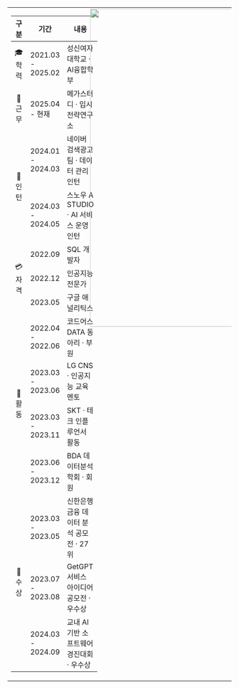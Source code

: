 <table width="100%" border="0" style="border:none; border-collapse:collapse;">
  <tr>
    <!-- 왼쪽: 경력/학력 표 (폭 줄임) -->
    <td width="35%" valign="top" style="border:none;">
      <table width="100%">
        <colgroup>
          <col width="25%">
          <col width="30%"> 
          <col width="45%">
        </colgroup>
        <thead>
          <tr>
            <th align="center">구분</th>
            <th align="center">기간</th>
            <th align="center">내용</th>
          </tr>
        </thead>
        <tbody>
          <tr> 
            <td align="center">🎓 학력</td>
            <td align="left">2021.03 - 2025.02</td>
            <td align="left">성신여자대학교 · AI융합학부</td>
          </tr>
          <tr>
            <td align="center">🏢 근무</td>
            <td align="left">2025.04 - 현재</td>
            <td align="left">메가스터디 · 입시전략연구소</td>
          </tr>
          <tr>
            <td rowspan="2" align="center">👔 인턴</td>
            <td align="left">2024.01 - 2024.03</td>
            <td align="left">네이버 검색광고팀 · 데이터 관리 인턴</td>
          </tr>
          <tr>
            <td align="left">2024.03 - 2024.05</td>
            <td align="left">스노우 A STUDIO · AI 서비스 운영 인턴</td>
          </tr>
          <tr>
            <td rowspan="3" align="center">💳 자격</td>
            <td align="left">2022.09</td>
            <td align="left">SQL 개발자</td>
          </tr>
          <tr>
            <td align="left">2022.12</td>
            <td align="left">인공지능전문가</td>
          </tr>
          <tr>
            <td align="left">2023.05</td>
            <td align="left">구글 애널리틱스</td>
          </tr>
          <tr>
            <td rowspan="4" align="center">🎯 활동</td>
            <td align="left">2022.04 - 2022.06</td>
            <td align="left">코드어스 DATA 동아리 · 부원</td>
          </tr>
          <tr>
            <td align="left">2023.03 - 2023.06</td>
            <td align="left">LG CNS · 인공지능 교육 멘토</td>
          </tr>
          <tr>
            <td align="left">2023.03 - 2023.11</td>
            <td align="left">SKT · 테크 인플루언서 활동</td>
          </tr>
          <tr>
            <td align="left">2023.06 - 2023.12</td>
            <td align="left">BDA 데이터분석 학회 · 회원</td>
          </tr>
          <tr>
            <td rowspan="3" align="center">🥇 수상</td>
            <td align="left">2023.03 - 2023.05</td>
            <td align="left">신한은행 금융 데이터 분석 공모전 · 27위</td>
          </tr>
          <tr>
            <td align="left">2023.07 - 2023.08</td>
            <td align="left">GetGPT 서비스 아이디어 공모전 · 우수상</td>
          </tr>
          <tr>
            <td align="left">2024.03 - 2024.09</td>
            <td align="left">교내 AI 기반 소프트웨어 경진대회 · 우수상</td>
          </tr>
        </tbody>
      </table>
    </td>
    <!-- 오른쪽: GitHub Stats + Trophy + Chart -->
    <td width="65%" valign="top" align="center" style="border:none;">
      <div style="transform: scale(1.1); transform-origin: top center; margin-bottom:20px;">
        <img src="https://github-readme-stats.vercel.app/api?username=Rkdekdls&show_icons=true" width="650" />
      </div>
      <div>
<img src="https://quickchart.io/chart?width=650&height=840&c=%7B%22type%22%3A%22bar%22%2C%22data%22%3A%7B%22labels%22%3A%5B%22Python%22%2C%22JavaScript%22%2C%22HTML%22%2C%22CSS%22%2C%22TypeScript%22%2C%22SQLite%22%2C%22React%22%2C%22Vite%22%5D%2C%22datasets%22%3A%5B%7B%22data%22%3A%5B31.9%2C29.2%2C26.5%2C12.4%2C42.6%2C6.1%2C2.0%2C1.8%5D%2C%22backgroundColor%22%3A%5B%22%2399CCFF%22%2C%22%23FFE066%22%2C%22%23FF9999%22%2C%22%23CC99FF%22%2C%22%2380C7FF%22%2C%22%2399E6B3%22%2C%22%23A3F0FF%22%2C%22%23FFD480%22%5D%7D%5D%7D%2C%22options%22%3A%7B%22indexAxis%22%3A%22y%22%2C%22plugins%22%3A%7B%22legend%22%3A%7B%22display%22%3Afalse%7D%2C%22title%22%3A%7B%22display%22%3Atrue%2C%22text%22%3A%22%F0%9F%9A%80%20Tech%20Stack%20Usage%20(%25)%22%7D%7D%2C%22scales%22%3A%7B%22x%22%3A%7B%22display%22%3Atrue%7D%2C%22y%22%3A%7B%22ticks%22%3A%7B%22display%22%3Atrue%7D%2C%22grid%22%3A%7B%22display%22%3Afalse%7D%7D%7D%7D%7D" />
      </div>
    </td>
  </tr>
</table>
